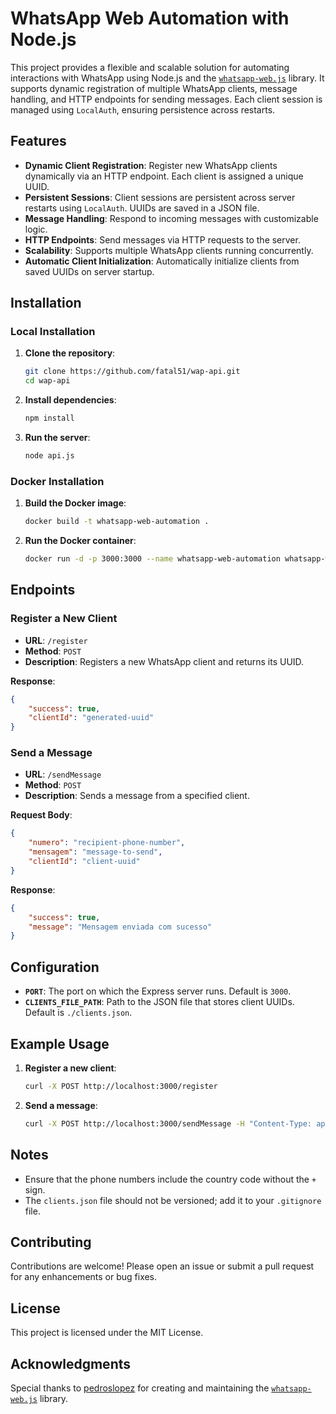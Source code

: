 
# WhatsApp Web Automation with Node.js

This project provides a flexible and scalable solution for automating interactions with WhatsApp using Node.js and the [`whatsapp-web.js`](https://github.com/pedroslopez/whatsapp-web.js) library. It supports dynamic registration of multiple WhatsApp clients, message handling, and HTTP endpoints for sending messages. Each client session is managed using `LocalAuth`, ensuring persistence across restarts.

## Features

- **Dynamic Client Registration**: Register new WhatsApp clients dynamically via an HTTP endpoint. Each client is assigned a unique UUID.
- **Persistent Sessions**: Client sessions are persistent across server restarts using `LocalAuth`. UUIDs are saved in a JSON file.
- **Message Handling**: Respond to incoming messages with customizable logic.
- **HTTP Endpoints**: Send messages via HTTP requests to the server.
- **Scalability**: Supports multiple WhatsApp clients running concurrently.
- **Automatic Client Initialization**: Automatically initialize clients from saved UUIDs on server startup.

## Installation

### Local Installation

1. **Clone the repository**:
    ```bash
    git clone https://github.com/fatal51/wap-api.git
    cd wap-api
    ```

2. **Install dependencies**:
    ```bash
    npm install
    ```

3. **Run the server**:
    ```bash
    node api.js
    ```

### Docker Installation

1. **Build the Docker image**:
    ```bash
    docker build -t whatsapp-web-automation .
    ```

2. **Run the Docker container**:
    ```bash
    docker run -d -p 3000:3000 --name whatsapp-web-automation whatsapp-web-automation
    ```

## Endpoints

### Register a New Client

- **URL**: `/register`
- **Method**: `POST`
- **Description**: Registers a new WhatsApp client and returns its UUID.

**Response**:
```json
{
    "success": true,
    "clientId": "generated-uuid"
}
```

### Send a Message

- **URL**: `/sendMessage`
- **Method**: `POST`
- **Description**: Sends a message from a specified client.

**Request Body**:
```json
{
    "numero": "recipient-phone-number",
    "mensagem": "message-to-send",
    "clientId": "client-uuid"
}
```

**Response**:
```json
{
    "success": true,
    "message": "Mensagem enviada com sucesso"
}
```

## Configuration

- **`PORT`**: The port on which the Express server runs. Default is `3000`.
- **`CLIENTS_FILE_PATH`**: Path to the JSON file that stores client UUIDs. Default is `./clients.json`.

## Example Usage

1. **Register a new client**:
    ```bash
    curl -X POST http://localhost:3000/register
    ```

2. **Send a message**:
    ```bash
    curl -X POST http://localhost:3000/sendMessage -H "Content-Type: application/json" -d '{"numero": "1234567890", "mensagem": "Olá, esta é uma mensagem enviada via HTTP!", "clientId": "client-uuid"}'
    ```

## Notes

- Ensure that the phone numbers include the country code without the `+` sign.
- The `clients.json` file should not be versioned; add it to your `.gitignore` file.

## Contributing

Contributions are welcome! Please open an issue or submit a pull request for any enhancements or bug fixes.

## License

This project is licensed under the MIT License.

## Acknowledgments

Special thanks to [pedroslopez](https://github.com/pedroslopez) for creating and maintaining the [`whatsapp-web.js`](https://github.com/pedroslopez/whatsapp-web.js) library.
